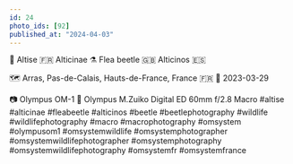```yaml
---
id: 24
photo_ids: [92]
published_at: "2024-04-03"
---
```

🐞 
Altise 🇫🇷
Alticinae ⚗️
Flea beetle 🇬🇧
Alticinos 🇪🇸

🗺️ Arras, Pas-de-Calais, Hauts-de-France, France 🇫🇷
📅 2023-03-29

📷 Olympus OM-1
🔭 Olympus M.Zuiko Digital ED 60mm f/2.8 Macro
#altise #alticinae #fleabeetle #alticinos #beetle #beetlephotography #wildlife #wildlifephotography #macro #macrophotography #omsystem #olympusom1 #omsystemwildlife #omsystemphotographer #omsystemwildlifephotographer #omsystemphotography #omsystemwildlifephotography #omsystemfr #omsystemfrance